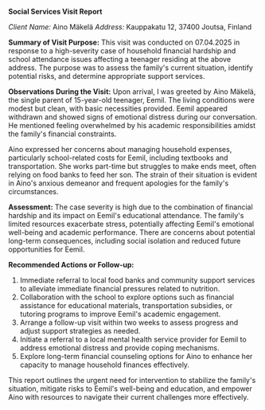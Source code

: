 **Social Services Visit Report**

*Client Name:* Aino Mäkelä
*Address:* Kauppakatu 12, 37400 Joutsa, Finland

**Summary of Visit Purpose:**
This visit was conducted on 07.04.2025 in response to a high-severity case of household financial hardship and school attendance issues affecting a teenager residing at the above address. The purpose was to assess the family's current situation, identify potential risks, and determine appropriate support services.

**Observations During the Visit:**
Upon arrival, I was greeted by Aino Mäkelä, the single parent of 15-year-old teenager, Eemil. The living conditions were modest but clean, with basic necessities provided. Eemil appeared withdrawn and showed signs of emotional distress during our conversation. He mentioned feeling overwhelmed by his academic responsibilities amidst the family's financial constraints.

Aino expressed her concerns about managing household expenses, particularly school-related costs for Eemil, including textbooks and transportation. She works part-time but struggles to make ends meet, often relying on food banks to feed her son. The strain of their situation is evident in Aino's anxious demeanor and frequent apologies for the family's circumstances.

**Assessment:**
The case severity is high due to the combination of financial hardship and its impact on Eemil's educational attendance. The family's limited resources exacerbate stress, potentially affecting Eemil's emotional well-being and academic performance. There are concerns about potential long-term consequences, including social isolation and reduced future opportunities for Eemil.

**Recommended Actions or Follow-up:**
1. Immediate referral to local food banks and community support services to alleviate immediate financial pressures related to nutrition.
2. Collaboration with the school to explore options such as financial assistance for educational materials, transportation subsidies, or tutoring programs to improve Eemil's academic engagement.
3. Arrange a follow-up visit within two weeks to assess progress and adjust support strategies as needed.
4. Initiate a referral to a local mental health service provider for Eemil to address emotional distress and provide coping mechanisms.
5. Explore long-term financial counseling options for Aino to enhance her capacity to manage household finances effectively.

This report outlines the urgent need for intervention to stabilize the family's situation, mitigate risks to Eemil's well-being and education, and empower Aino with resources to navigate their current challenges more effectively.
